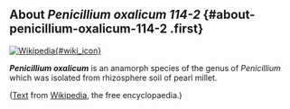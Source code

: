 About *Penicillium oxalicum 114-2* {#about-penicillium-oxalicum-114-2 .first}
----------------------------------

[![Wikipedia](/img/wikipedia_logo_v2_en.png){#wiki_icon}](http://en.wikipedia.org/wiki/Penicillium_oxalicum)

***Penicillium oxalicum*** is an anamorph species of the genus of
*Penicillium* which was isolated from rhizosphere soil of pearl millet.

([Text](http://en.wikipedia.org/wiki/Penicillium_oxalicum) from
[Wikipedia](http://en.wikipedia.org/), the free encyclopaedia.)
